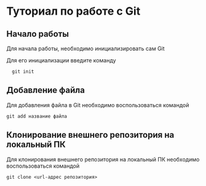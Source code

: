 # Туториал по работе с Git

## Начало работы

Для начала работы, необходимо инициализировать сам Git

Для его инициализации введите команду 

```
  git init
```

## Добавление файла

Для добавления файла в Git необходимо воспользоваться командой 

```
git add название файла
```
## Клонирование внешнего репозитория на локальный ПК

Для клонирования внешнего репозитория на локальный ПК необходимо воспользоваться командой

~~~
git clone <url-адрес репозитория> 
~~~

